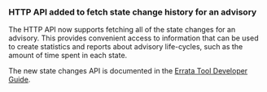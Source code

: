 ### HTTP API added to fetch state change history for an advisory

The HTTP API now supports fetching all of the state changes for
an advisory. This provides convenient access to information that
can be used to create statistics and reports about advisory
life-cycles, such as the amount of time spent in each state.

The new state changes API is documented in the
[Errata Tool Developer Guide](/developer-guide/api-http-api.html#api-state-indices).

